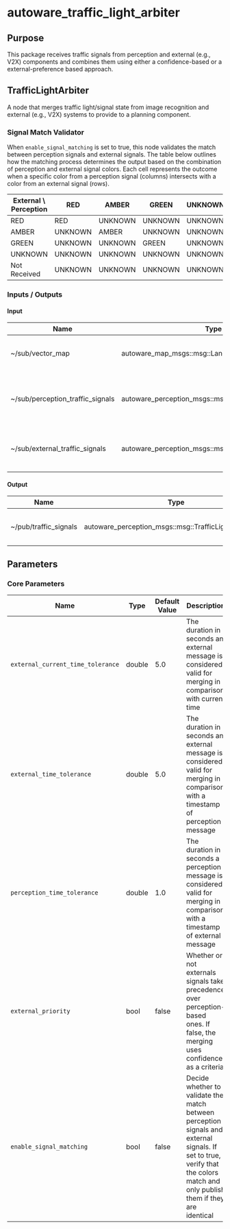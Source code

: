 # autoware_traffic_light_arbiter

## Purpose

This package receives traffic signals from perception and external (e.g., V2X) components and combines them using either a confidence-based or a external-preference based approach.

## TrafficLightArbiter

A node that merges traffic light/signal state from image recognition and external (e.g., V2X) systems to provide to a planning component.

### Signal Match Validator

When `enable_signal_matching` is set to true, this node validates the match between perception signals and external signals.
The table below outlines how the matching process determines the output based on the combination of perception and external signal colors. Each cell represents the outcome when a specific color from a perception signal (columns) intersects with a color from an external signal (rows).

| External \ Perception | RED     | AMBER   | GREEN   | UNKNOWN | Not Received |
| --------------------- | ------- | ------- | ------- | ------- | ------------ |
| RED                   | RED     | UNKNOWN | UNKNOWN | UNKNOWN | UNKNOWN      |
| AMBER                 | UNKNOWN | AMBER   | UNKNOWN | UNKNOWN | UNKNOWN      |
| GREEN                 | UNKNOWN | UNKNOWN | GREEN   | UNKNOWN | UNKNOWN      |
| UNKNOWN               | UNKNOWN | UNKNOWN | UNKNOWN | UNKNOWN | UNKNOWN      |
| Not Received          | UNKNOWN | UNKNOWN | UNKNOWN | UNKNOWN | UNKNOWN      |

### Inputs / Outputs

#### Input

| Name                             | Type                                                  | Description                                              |
| -------------------------------- | ----------------------------------------------------- | -------------------------------------------------------- |
| ~/sub/vector_map                 | autoware_map_msgs::msg::LaneletMapBin                 | The vector map to get valid traffic signal ids.          |
| ~/sub/perception_traffic_signals | autoware_perception_msgs::msg::TrafficLightGroupArray | The traffic signals from the image recognition pipeline. |
| ~/sub/external_traffic_signals   | autoware_perception_msgs::msg::TrafficLightGroupArray | The traffic signals from an external system.             |

#### Output

| Name                  | Type                                                  | Description                      |
| --------------------- | ----------------------------------------------------- | -------------------------------- |
| ~/pub/traffic_signals | autoware_perception_msgs::msg::TrafficLightGroupArray | The merged traffic signal state. |

## Parameters

### Core Parameters

| Name                              | Type   | Default Value | Description                                                                                                                                                                    |
| --------------------------------- | ------ | ------------- | ------------------------------------------------------------------------------------------------------------------------------------------------------------------------------ |
| `external_current_time_tolerance` | double | 5.0           | The duration in seconds an external message is considered valid for merging in comparison with current time                                                                    |
| `external_time_tolerance`         | double | 5.0           | The duration in seconds an external message is considered valid for merging in comparison with a timestamp of perception message                                               |
| `perception_time_tolerance`       | double | 1.0           | The duration in seconds a perception message is considered valid for merging in comparison with a timestamp of external message                                                |
| `external_priority`               | bool   | false         | Whether or not externals signals take precedence over perception-based ones. If false, the merging uses confidence as a criteria                                               |
| `enable_signal_matching`          | bool   | false         | Decide whether to validate the match between perception signals and external signals. If set to true, verify that the colors match and only publish them if they are identical |
